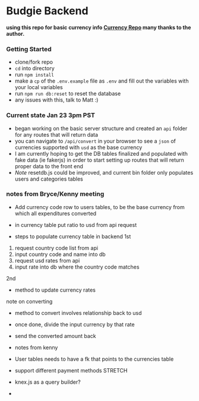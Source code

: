 # Budgie Backend

**using this repo for basic currency info [Currency Repo](https://github.com/fawazahmed0/currency-api) many thanks to the author.**

### Getting Started

- clone/fork repo
- `cd` into directory
- run `npm install`
- make a `cp` of the `.env.example` file as `.env` and fill out the variables with your local variables
- run `npm run db:reset` to reset the database
- any issues with this, talk to Matt :)

### Current state Jan 23 3pm PST

- began working on the basic server structure and created an `api` folder for any routes that will return data
- you can navigate to `/api/convert` in your browser to see a `json` of currencies supported with `usd` as the base currency
- I am currently hoping to get the DB tables finalized and populated with fake data (ie fakerjs) in order to start setting up routes that will return proper data to the front end
- _Note_ resetdb.js could be improved, and current bin folder only populates users and categories tables

### notes from Bryce/Kenny meeting

- Add currency code row to users tables, to be the base currency from which all expenditures converted
- in currency table put ratio to usd from api request

- steps to populate currency table in backend
  1st

1. request country code list from api
2. input country code and name into db
3. request usd rates from api
4. input rate into db where the country code matches

2nd

- method to update currency rates

note on converting

- method to convert involves relationship back to usd
- once done, divide the input currency by that rate
- send the converted amount back

- notes from kenny
- User tables needs to have a fk that points to the currencies table
- support different payment methods STRETCH
- knex.js as a query builder?
-
